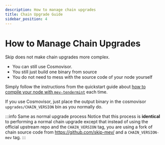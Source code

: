 ```yaml
---
description: How to manage chain upgrades
title: Chain Upgrade Guide
sidebar_position: 4
---
```


# How to Manage Chain Upgrades

Skip does not make chain upgrades more complex.

- You can still use Cosmovisor.
- You still just build one binary from source
- You do not need to mess with the source code of your node yourself

Simply follow the instructions from the quickstart guide about [how to compile your node with `mev-tendermint`](quickstart#2-compile-your-node-with-mev-tendermint) each time.

If you use Cosmovisor, just place the output binary in the cosmovisor `upgrades/CHAIN_VERSION` bin as you normally do.

:::info Same as normal upgrade process
Notice that this process is **identical** to performing a normal chain upgrade except that instead of using the official upstream repo and the `CHAIN_VERSION` tag, you are using a fork of chain source code from https://github.com/skip-mev/ and a `CHAIN_VERSION-mev` tag.
:::
